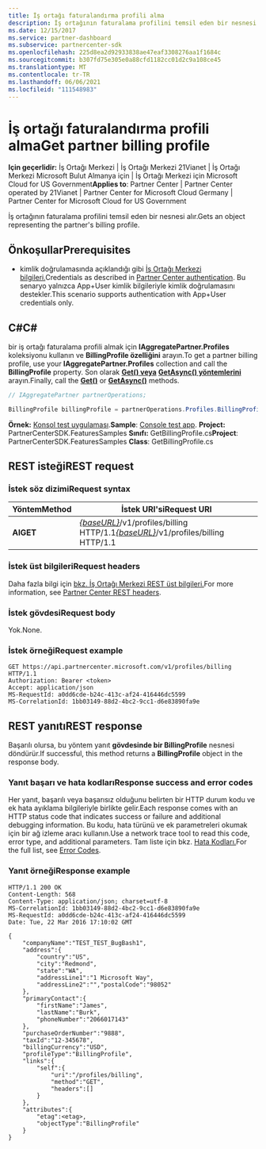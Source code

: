 ```yaml
---
title: İş ortağı faturalandırma profili alma
description: İş ortağının faturalama profilini temsil eden bir nesnesi alır.
ms.date: 12/15/2017
ms.service: partner-dashboard
ms.subservice: partnercenter-sdk
ms.openlocfilehash: 225d8ea2d92933838ae47eaf3308276aa1f1684c
ms.sourcegitcommit: b307fd75e305e0a88cfd1182cc01d2c9a108ce45
ms.translationtype: MT
ms.contentlocale: tr-TR
ms.lasthandoff: 06/06/2021
ms.locfileid: "111548983"
---
```

# <a name="get-partner-billing-profile"></a><span data-ttu-id="6bd20-103">İş ortağı faturalandırma profili alma</span><span class="sxs-lookup"><span data-stu-id="6bd20-103">Get partner billing profile</span></span>

<span data-ttu-id="6bd20-104">**Için geçerlidir:** İş Ortağı Merkezi | İş Ortağı Merkezi 21Vianet | İş Ortağı Merkezi Microsoft Bulut Almanya için | İş Ortağı Merkezi için Microsoft Cloud for US Government</span><span class="sxs-lookup"><span data-stu-id="6bd20-104">**Applies to**: Partner Center | Partner Center operated by 21Vianet | Partner Center for Microsoft Cloud Germany | Partner Center for Microsoft Cloud for US Government</span></span>

<span data-ttu-id="6bd20-105">İş ortağının faturalama profilini temsil eden bir nesnesi alır.</span><span class="sxs-lookup"><span data-stu-id="6bd20-105">Gets an object representing the partner's billing profile.</span></span>

## <a name="prerequisites"></a><span data-ttu-id="6bd20-106">Önkoşullar</span><span class="sxs-lookup"><span data-stu-id="6bd20-106">Prerequisites</span></span>

- <span data-ttu-id="6bd20-107">kimlik doğrulamasında açıklandığı gibi [İş Ortağı Merkezi bilgileri.](partner-center-authentication.md)</span><span class="sxs-lookup"><span data-stu-id="6bd20-107">Credentials as described in [Partner Center authentication](partner-center-authentication.md).</span></span> <span data-ttu-id="6bd20-108">Bu senaryo yalnızca App+User kimlik bilgileriyle kimlik doğrulamasını destekler.</span><span class="sxs-lookup"><span data-stu-id="6bd20-108">This scenario supports authentication with App+User credentials only.</span></span>

## <a name="c"></a><span data-ttu-id="6bd20-109">C\#</span><span class="sxs-lookup"><span data-stu-id="6bd20-109">C\#</span></span>

<span data-ttu-id="6bd20-110">bir iş ortağı faturalama profili almak için **IAggregatePartner.Profiles** koleksiyonu kullanın ve **BillingProfile özelliğini** arayın.</span><span class="sxs-lookup"><span data-stu-id="6bd20-110">To get a partner billing profile, use your **IAggregatePartner.Profiles** collection and call the **BillingProfile** property.</span></span> <span data-ttu-id="6bd20-111">Son olarak [**Get() veya**](/dotnet/api/microsoft.store.partnercenter.profiles.ibillingprofile.get) [**GetAsync() yöntemlerini**](/dotnet/api/microsoft.store.partnercenter.profiles.ibillingprofile.getasync) arayın.</span><span class="sxs-lookup"><span data-stu-id="6bd20-111">Finally, call the [**Get()**](/dotnet/api/microsoft.store.partnercenter.profiles.ibillingprofile.get) or [**GetAsync()**](/dotnet/api/microsoft.store.partnercenter.profiles.ibillingprofile.getasync) methods.</span></span>

``` csharp
// IAggregatePartner partnerOperations;

BillingProfile billingProfile = partnerOperations.Profiles.BillingProfile.Get();
```

<span data-ttu-id="6bd20-112">**Örnek:** [Konsol test uygulaması](console-test-app.md).</span><span class="sxs-lookup"><span data-stu-id="6bd20-112">**Sample**: [Console test app](console-test-app.md).</span></span> <span data-ttu-id="6bd20-113">**Project:** PartnerCenterSDK.FeaturesSamples **Sınıfı:** GetBillingProfile.cs</span><span class="sxs-lookup"><span data-stu-id="6bd20-113">**Project**: PartnerCenterSDK.FeaturesSamples **Class**: GetBillingProfile.cs</span></span>

## <a name="rest-request"></a><span data-ttu-id="6bd20-114">REST isteği</span><span class="sxs-lookup"><span data-stu-id="6bd20-114">REST request</span></span>

### <a name="request-syntax"></a><span data-ttu-id="6bd20-115">İstek söz dizimi</span><span class="sxs-lookup"><span data-stu-id="6bd20-115">Request syntax</span></span>

| <span data-ttu-id="6bd20-116">Yöntem</span><span class="sxs-lookup"><span data-stu-id="6bd20-116">Method</span></span>  | <span data-ttu-id="6bd20-117">İstek URI'si</span><span class="sxs-lookup"><span data-stu-id="6bd20-117">Request URI</span></span>                                                              |
|---------|--------------------------------------------------------------------------|
| <span data-ttu-id="6bd20-118">**Al**</span><span class="sxs-lookup"><span data-stu-id="6bd20-118">**GET**</span></span> | <span data-ttu-id="6bd20-119">[*{baseURL}*](partner-center-rest-urls.md)/v1/profiles/billing HTTP/1.1</span><span class="sxs-lookup"><span data-stu-id="6bd20-119">[*{baseURL}*](partner-center-rest-urls.md)/v1/profiles/billing HTTP/1.1</span></span> |

### <a name="request-headers"></a><span data-ttu-id="6bd20-120">İstek üst bilgileri</span><span class="sxs-lookup"><span data-stu-id="6bd20-120">Request headers</span></span>

<span data-ttu-id="6bd20-121">Daha fazla bilgi için [bkz. İş Ortağı Merkezi REST üst bilgileri.](headers.md)</span><span class="sxs-lookup"><span data-stu-id="6bd20-121">For more information, see [Partner Center REST headers](headers.md).</span></span>

### <a name="request-body"></a><span data-ttu-id="6bd20-122">İstek gövdesi</span><span class="sxs-lookup"><span data-stu-id="6bd20-122">Request body</span></span>

<span data-ttu-id="6bd20-123">Yok.</span><span class="sxs-lookup"><span data-stu-id="6bd20-123">None.</span></span>

### <a name="request-example"></a><span data-ttu-id="6bd20-124">İstek örneği</span><span class="sxs-lookup"><span data-stu-id="6bd20-124">Request example</span></span>

```http
GET https://api.partnercenter.microsoft.com/v1/profiles/billing HTTP/1.1
Authorization: Bearer <token>
Accept: application/json
MS-RequestId: a0dd6cde-b24c-413c-af24-416446dc5599
MS-CorrelationId: 1bb03149-88d2-4bc2-9cc1-d6e83890fa9e
```

## <a name="rest-response"></a><span data-ttu-id="6bd20-125">REST yanıtı</span><span class="sxs-lookup"><span data-stu-id="6bd20-125">REST response</span></span>

<span data-ttu-id="6bd20-126">Başarılı olursa, bu yöntem yanıt **gövdesinde bir BillingProfile** nesnesi döndürür.</span><span class="sxs-lookup"><span data-stu-id="6bd20-126">If successful, this method returns a **BillingProfile** object in the response body.</span></span>

### <a name="response-success-and-error-codes"></a><span data-ttu-id="6bd20-127">Yanıt başarı ve hata kodları</span><span class="sxs-lookup"><span data-stu-id="6bd20-127">Response success and error codes</span></span>

<span data-ttu-id="6bd20-128">Her yanıt, başarılı veya başarısız olduğunu belirten bir HTTP durum kodu ve ek hata ayıklama bilgileriyle birlikte gelir.</span><span class="sxs-lookup"><span data-stu-id="6bd20-128">Each response comes with an HTTP status code that indicates success or failure and additional debugging information.</span></span> <span data-ttu-id="6bd20-129">Bu kodu, hata türünü ve ek parametreleri okumak için bir ağ izleme aracı kullanın.</span><span class="sxs-lookup"><span data-stu-id="6bd20-129">Use a network trace tool to read this code, error type, and additional parameters.</span></span> <span data-ttu-id="6bd20-130">Tam liste için bkz. [Hata Kodları.](error-codes.md)</span><span class="sxs-lookup"><span data-stu-id="6bd20-130">For the full list, see [Error Codes](error-codes.md).</span></span>

### <a name="response-example"></a><span data-ttu-id="6bd20-131">Yanıt örneği</span><span class="sxs-lookup"><span data-stu-id="6bd20-131">Response example</span></span>

```http
HTTP/1.1 200 OK
Content-Length: 568
Content-Type: application/json; charset=utf-8
MS-CorrelationId: 1bb03149-88d2-4bc2-9cc1-d6e83890fa9e
MS-RequestId: a0dd6cde-b24c-413c-af24-416446dc5599
Date: Tue, 22 Mar 2016 17:10:02 GMT

{
    "companyName":"TEST_TEST_BugBash1",
    "address":{
        "country":"US",
        "city":"Redmond",
        "state":"WA",
        "addressLine1":"1 Microsoft Way",
        "addressLine2":"","postalCode":"98052"
    },
    "primaryContact":{
        "firstName":"James",
        "lastName":"Burk",
        "phoneNumber":"2066017143"
    },
    "purchaseOrderNumber":"9888",
    "taxId":"12-345678",
    "billingCurrency":"USD",
    "profileType":"BillingProfile",
    "links":{
        "self":{
            "uri":"/profiles/billing",
            "method":"GET",
            "headers":[]
        }
    },
    "attributes":{
        "etag":<etag>,
        "objectType":"BillingProfile"
    }
}
```
